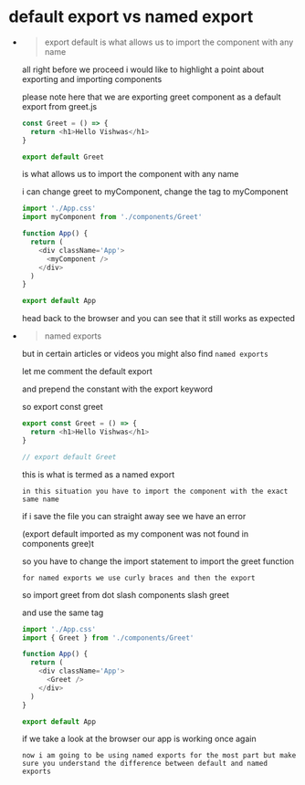 # default export vs named export

- > export default is what allows us to import the component with any name

  all right before we proceed i would like to highlight a point about exporting and importing components

  please note here that we are exporting greet component as a default export from
  greet.js

  ```js
  const Greet = () => {
    return <h1>Hello Vishwas</h1>
  }

  export default Greet
  ```

  is what allows us to import the component with any name

  i can change greet to myComponent, change the tag to myComponent

  ```js
  import './App.css'
  import myComponent from './components/Greet'

  function App() {
    return (
      <div className='App'>
        <myComponent />
      </div>
    )
  }

  export default App
  ```

  head back to the browser and you can see that it still works as expected

- > named exports

  but in certain articles or videos you might also find `named exports`

  let me comment the default export

  and prepend the constant with the export keyword

  so export const greet

  ```js
  export const Greet = () => {
    return <h1>Hello Vishwas</h1>
  }

  // export default Greet
  ```

  this is what is termed as a named export

  `in this situation you have to import the component with the exact same name`

  if i save the file
  you can straight away see we have an error

  (export default imported as my component was not found in components gree)t

  so you have to change the import statement to import the greet function

  `for named exports we use curly braces and then the export`

  so import greet from dot slash components slash greet

  and use the same tag

  ```js
  import './App.css'
  import { Greet } from './components/Greet'

  function App() {
    return (
      <div className='App'>
        <Greet />
      </div>
    )
  }

  export default App
  ```

  if we take a look at the browser our app is working once again

  `now i am going to be using named exports for the most part but make sure you understand the difference between default and named exports`
